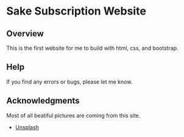 # Sake Subscription Website

## Overview

This is the first website for me to build with html, css, and bootstrap. 

## Help

If you find any errors or bugs, please let me know.


## Acknowledgments

Most of all beatiful pictures are coming from this site.
* [Unsplash](https://unsplash.com/)



